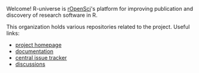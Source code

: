 Welcome! R-universe is [rOpenSci](https://ropensci.org/)'s platform for improving publication and discovery of research software in R.

This organization holds various repositories related to the project. Useful links:

- [project homepage](https://ropensci.org/r-universe/)
- [documentation](https://docs.r-universe.dev/)
- [central issue tracker](https://github.com/r-universe-org/bugs/issues) 
- [discussions](https://github.com/r-universe-org/bugs/discussions)
